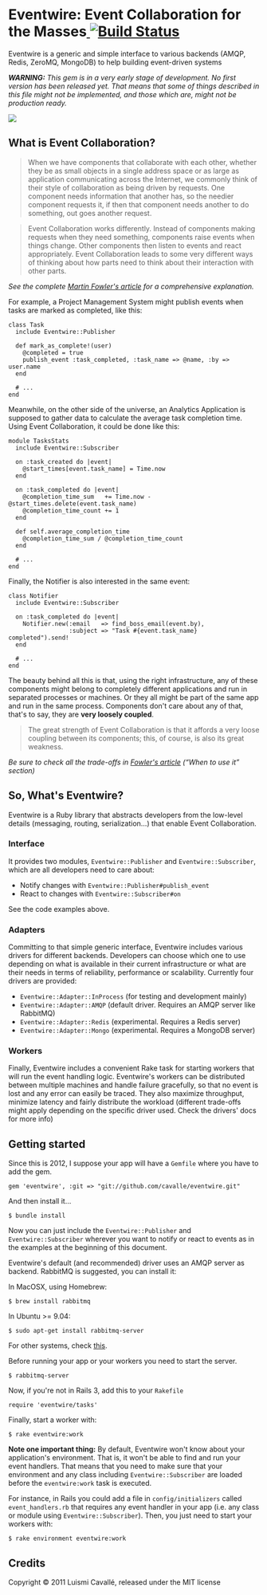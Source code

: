 # Eventwire: Event Collaboration for the Masses[ ![Build Status](https://secure.travis-ci.org/cavalle/eventwire.png?branch=master)](http://travis-ci.org/cavalle/eventwire)

Eventwire is a generic and simple interface to various backends (AMQP, Redis, ZeroMQ, MongoDB) to help building event-driven systems

_**WARNING:** This gem is in a very early stage of development. No first version has been released yet. That means that some of things described in this file might not be implemented, and those which are, might not be production ready._

<img src="http://dl.dropbox.com/u/645329/eventwire.jpg" />

## What is Event Collaboration?

> When we have components that collaborate with each other, whether they be as small objects in a single address space or as large as application communicating across the Internet, we commonly think of their style of collaboration as being driven by requests. One component needs information that another has, so the needier component requests it, if then that component needs another to do something, out goes another request.

> Event Collaboration works differently. Instead of components making requests when they need something, components raise events when things change. Other components then listen to events and react appropriately. Event Collaboration leads to some very different ways of thinking about how parts need to think about their interaction with other parts.

_See the complete [Martin Fowler's article][1] for a comprehensive explanation._

For example, a Project Management System might publish events when tasks are marked as completed, like this:

    class Task
      include Eventwire::Publisher

      def mark_as_complete!(user)
        @completed = true
        publish_event :task_completed, :task_name => @name, :by => user.name
      end
      
      # ...
    end

Meanwhile, on the other side of the universe, an Analytics Application is supposed to gather data to calculate the average task completion time. Using Event Collaboration, it could be done like this:

    module TasksStats
      include Eventwire::Subscriber
    
      on :task_created do |event|
        @start_times[event.task_name] = Time.now
      end
    
      on :task_completed do |event|
        @completion_time_sum   += Time.now - @start_times.delete(event.task_name)
        @completion_time_count += 1
      end
    
      def self.average_completion_time
        @completion_time_sum / @completion_time_count
      end
      
      # ...
    end

Finally, the Notifier is also interested in the same event:

    class Notifier
      include Eventwire::Subscriber
      
      on :task_completed do |event|
        Notifier.new(:email   => find_boss_email(event.by), 
                     :subject => "Task #{event.task_name} completed").send!
      end
      
      # ...
    end
      
The beauty behind all this is that, using the right infrastructure, any of these components might belong to completely different applications and run in separated processes or machines. Or they all might be part of the same app and run in the same process. Components don't care about any of that, that's to say, they are **very loosely coupled**.

> The great strength of Event Collaboration is that it affords a very loose coupling between its components; this, of course, is also its great weakness.

_Be sure to check all the trade-offs in [Fowler's article][1] (“When to use it” section)_

## So, What's Eventwire?

Eventwire is a Ruby library that abstracts developers from the low-level details (messaging, routing, serialization…) that enable Event Collaboration.

### Interface

It provides two modules, `Eventwire::Publisher` and `Eventwire::Subscriber`, which are all developers need to care about:

- Notify changes with `Eventwire::Publisher#publish_event`
- React to changes with `Eventwire::Subscriber#on` 

See the code examples above.

### Adapters

Committing to that simple generic interface, Eventwire includes various drivers for different backends. Developers can choose which one to use depending on what is available in their current infrastructure or what are their needs in terms of reliability, performance or scalability. Currently four drivers are provided:

- `Eventwire::Adapter::InProcess` (for testing and development mainly)
- `Eventwire::Adapter::AMQP` (default driver. Requires an AMQP server like RabbitMQ)
- `Eventwire::Adapter::Redis` (experimental. Requires a Redis server)
- `Eventwire::Adapter::Mongo` (experimental. Requires a MongoDB server)

### Workers

Finally, Eventwire includes a convenient Rake task for starting workers that will run the event handling logic. Eventwire's workers can be distributed between multiple machines and handle failure gracefully, so that no event is lost and any error can easily be traced. They also maximize throughput, minimize latency and fairly distribute the workload (different trade-offs might apply depending on the specific driver used. Check the drivers' docs for more info)

## Getting started

Since this is 2012, I suppose your app will have a `Gemfile` where you have to add the gem.

    gem 'eventwire', :git => "git://github.com/cavalle/eventwire.git"
    
And then install it…

    $ bundle install
    
Now you can just include the `Eventwire::Publisher` and `Eventwire::Subscriber` wherever you want to notify or react to events as in the examples at the beginning of this document.

Eventwire's default (and recommended) driver uses an AMQP server as backend. RabbitMQ is suggested, you can install it:

In MacOSX, using Homebrew:

    $ brew install rabbitmq
    
In Ubuntu >= 9.04:

    $ sudo apt-get install rabbitmq-server
    
For other systems, check [this][2].

Before running your app or your workers you need to start the server.

    $ rabbitmq-server
    
Now, if you're not in Rails 3, add this to your `Rakefile`

    require 'eventwire/tasks'
    
Finally, start a worker with:

    $ rake eventwire:work
    
**Note one important thing:** By default, Eventwire won't know about your application's environment. That is, it won't be able to find and run your event handlers. That means that you need to make sure that your environment and any class including `Eventwire::Subscriber` are loaded before the `eventwire:work` task is executed. 

For instance, in Rails you could add a file in `config/initializers` called `event_handlers.rb` that requires any event handler in your app (i.e. any class or module using `Eventwire::Subscriber`). Then, you just need to start your workers with:

    $ rake environment eventwire:work

## Credits

Copyright © 2011 Luismi Cavallé, released under the MIT license

[1]: http://martinfowler.com/eaaDev/EventCollaboration.html
[2]: http://www.rabbitmq.com/install.html
